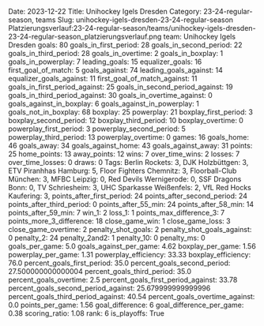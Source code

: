 Date: 2023-12-22
Title: Unihockey Igels Dresden
Category: 23-24-regular-season, teams
Slug: unihockey-igels-dresden-23-24-regular-season
Platzierungsverlauf:23-24-regular-season/teams/unihockey-igels-dresden-23-24-regular-season_platzierungsverlauf.png
team: Unihockey Igels Dresden
goals: 80
goals_in_first_period: 28
goals_in_second_period: 22
goals_in_third_period: 28
goals_in_overtime: 2
goals_in_boxplay: 1
goals_in_powerplay: 7
leading_goals: 15
equalizer_goals: 16
first_goal_of_match: 5
goals_against: 74
leading_goals_against: 14
equalizer_goals_against: 11
first_goal_of_match_against: 11
goals_in_first_period_against: 25
goals_in_second_period_against: 19
goals_in_third_period_against: 30
goals_in_overtime_against: 0
goals_against_in_boxplay: 6
goals_against_in_powerplay: 1
goals_not_in_boxplay: 68
boxplay: 25
powerplay: 21
boxplay_first_period: 3
boxplay_second_period: 12
boxplay_third_period: 10
boxplay_overtime: 0
powerplay_first_period: 3
powerplay_second_period: 5
powerplay_third_period: 13
powerplay_overtime: 0
games: 16
goals_home: 46
goals_away: 34
goals_against_home: 43
goals_against_away: 31
points: 25
home_points: 13
away_points: 12
wins: 7
over_time_wins: 2
losses: 7
over_time_losses: 0
draws: 0
Tags:  Berlin Rockets: 3,  DJK Holzbüttgen: 3,  ETV Piranhhas Hamburg: 5,  Floor Fighters Chemnitz: 3,  Floorball-Club München: 3,  MFBC Leipzig: 0,  Red Devils Wernigerode: 0,  SSF Dragons Bonn: 0,  TV Schriesheim: 3,  UHC Sparkasse Weißenfels: 2,  VfL Red Hocks Kaufering: 3,
points_after_first_period: 24
points_after_second_period: 24
points_after_third_period: 0
points_after_55_min: 24
points_after_58_min: 14
points_after_59_min: 7
win_1: 2
loss_1: 1
points_max_difference_3: 7
points_more_3_difference: 18
close_game_win: 1
close_game_loss: 3
close_game_overtime: 2
penalty_shot_goals: 2
penalty_shot_goals_against: 0
penalty_2: 24
penalty_2and2: 1
penalty_10: 0
penalty_ms: 0
goals_per_game: 5.0
goals_against_per_game: 4.62
boxplay_per_game: 1.56
powerplay_per_game: 1.31
powerplay_efficiency: 33.33
boxplay_efficiency: 76.0
percent_goals_first_period: 35.0
percent_goals_second_period: 27.500000000000004
percent_goals_third_period: 35.0
percent_goals_overtime: 2.5
percent_goals_first_period_against: 33.78
percent_goals_second_period_against: 25.679999999999996
percent_goals_third_period_against: 40.54
percent_goals_overtime_against: 0.0
points_per_game: 1.56
goal_difference: 6
goal_difference_per_game: 0.38
scoring_ratio: 1.08
rank: 6
is_playoffs: True
